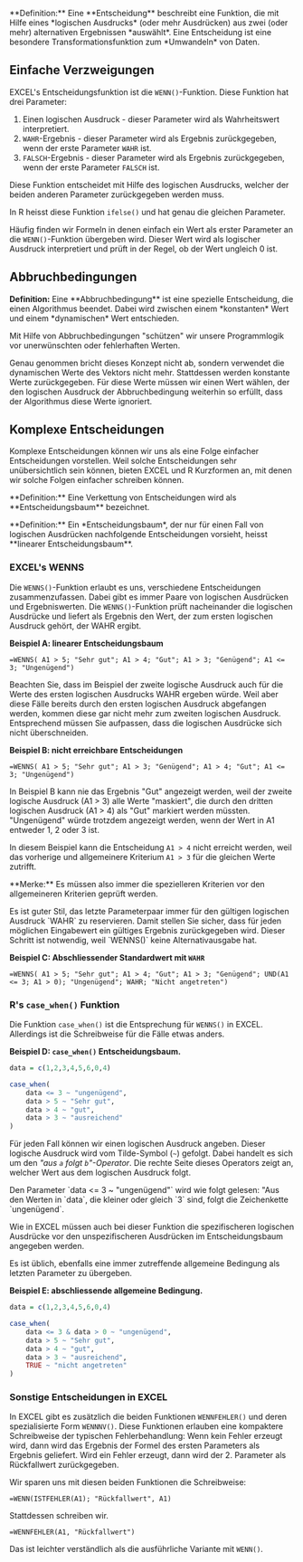 <p class="alert alert-primary" markdown=1>
**Definition:** Eine **Entscheidung** beschreibt eine Funktion, die mit Hilfe eines *logischen Ausdrucks* (oder mehr Ausdrücken) aus zwei (oder mehr) alternativen Ergebnissen *auswählt*. Eine Entscheidung ist eine besondere Transformationsfunktion zum *Umwandeln* von Daten.
</p>

## Einfache Verzweigungen

EXCEL's Entscheidungsfunktion ist die `WENN()`-Funktion. Diese Funktion hat drei Parameter: 

1. Einen logischen Ausdruck - dieser Parameter wird als Wahrheitswert interpretiert. 
2. `WAHR`-Ergebnis - dieser Parameter wird als Ergebnis zurückgegeben, wenn der erste Parameter `WAHR` ist.
3. `FALSCH`-Ergebnis - dieser Parameter wird als Ergebnis zurückgegeben, wenn der erste Parameter `FALSCH` ist. 

Diese Funktion entscheidet mit Hilfe des logischen Ausdrucks, welcher der beiden anderen Parameter zurückgegeben werden muss. 

In R heisst diese Funktion `ifelse()` und hat genau die gleichen Parameter. 

Häufig finden wir Formeln in denen einfach ein Wert als erster Parameter an die `WENN()`-Funktion übergeben wird. Dieser Wert wird als logischer Ausdruck interpretiert und prüft in der Regel, ob der Wert ungleich 0 ist. 

## Abbruchbedingungen 

<p class="alert alert-primary" markdown=1>
<b>Definition:</b> Eine **Abbruchbedingung** ist eine spezielle Entscheidung, die einen Algorithmus beendet. Dabei wird zwischen einem *konstanten* Wert und einem *dynamischen* Wert entschieden.
</p>

Mit Hilfe von Abbruchbedingungen "schützen" wir unsere Programmlogik vor unerwünschten oder fehlerhaften Werten. 

<p class="alert alert-warning" markdown=1>
Genau genommen bricht dieses Konzept nicht ab, sondern verwendet  die dynamischen Werte des Vektors nicht mehr. Stattdessen werden konstante Werte zurückgegeben. Für diese Werte müssen wir einen Wert wählen, der den logischen Ausdruck der Abbruchbedingung weiterhin so erfüllt, dass der Algorithmus diese Werte ignoriert. 
</p> 

## Komplexe Entscheidungen

Komplexe Entscheidungen können wir uns als eine Folge einfacher Entscheidungen vorstellen. Weil solche Entscheidungen sehr unübersichtlich sein können, bieten EXCEL und R Kurzformen an, mit denen wir solche Folgen einfacher schreiben können.

<p class="alert alert-primary" markdown=1>
**Definition:** Eine Verkettung von Entscheidungen wird als **Entscheidungsbaum** bezeichnet.
</p>

<p class="alert alert-primary" markdown=1>
**Definition:** Ein *Entscheidungsbaum*, der nur für einen Fall von logischen Ausdrücken nachfolgende Entscheidungen vorsieht, heisst **linearer Entscheidungsbaum**.
</p>


### EXCEL's WENNS

Die `WENNS()`-Funktion erlaubt es uns, verschiedene Entscheidungen zusammenzufassen. Dabei gibt es immer Paare von logischen Ausdrücken und Ergebniswerten. Die `WENNS()`-Funktion prüft nacheinander die logischen Ausdrücke und liefert als Ergebnis den Wert, der zum ersten logischen Ausdruck gehört, der WAHR ergibt. 

**Beispiel A: linearer Entscheidungsbaum**

```
=WENNS( A1 > 5; "Sehr gut"; A1 > 4; "Gut"; A1 > 3; "Genügend"; A1 <= 3; "Ungenügend")
```

Beachten Sie, dass im Beispiel der zweite logische Ausdruck auch für die Werte des ersten logischen Ausdrucks WAHR ergeben würde. Weil aber diese Fälle bereits durch den ersten logischen Ausdruck abgefangen werden, kommen diese gar nicht mehr zum zweiten logischen Ausdruck. Entsprechend müssen Sie aufpassen, dass die logischen Ausdrücke sich nicht überschneiden. 

**Beispiel B: nicht erreichbare Entscheidungen**

```
=WENNS( A1 > 5; "Sehr gut"; A1 > 3; "Genügend"; A1 > 4; "Gut"; A1 <= 3; "Ungenügend")
```

In Beispiel B kann nie das Ergebnis "Gut" angezeigt werden, weil der zweite logische Ausdruck (A1 > 3) alle Werte "maskiert", die durch den dritten logischen Ausdruck (A1 > 4) als "Gut" markiert werden müssten. "Ungenügend" würde trotzdem angezeigt werden, wenn der Wert in A1 entweder 1, 2 oder 3 ist.

In diesem Beispiel kann die Entscheidung `A1 > 4` nicht erreicht werden, weil das vorherige und allgemeinere Kriterium `A1 > 3` für die gleichen Werte zutrifft.  

<p class="alert alert-success" markdown=1>
**Merke:** Es müssen also immer die spezielleren Kriterien vor den allgemeineren Kriterien geprüft werden.
</p>

<p class="alert alert-success" markdown=1>Es ist guter Stil, das letzte Parameterpaar immer für den gültigen logischen Ausdruck `WAHR` zu reservieren. Damit stellen Sie sicher, dass für jeden möglichen Eingabewert ein gültiges Ergebnis zurückgegeben wird. Dieser Schritt ist notwendig, weil `WENNS()` keine Alternativausgabe hat.</p>

**Beispiel C: Abschliessender Standardwert mit `WAHR`**

```
=WENNS( A1 > 5; "Sehr gut"; A1 > 4; "Gut"; A1 > 3; "Genügend"; UND(A1 <= 3; A1 > 0); "Ungenügend"; WAHR; "Nicht angetreten")
```
### R's `case_when()` Funktion

Die Funktion `case_when()` ist die Entsprechung für `WENNS()` in EXCEL. Allerdings ist die Schreibweise für die Fälle etwas anders. 

**Beispiel D: `case_when()`  Entscheidungsbaum.**

```R
data = c(1,2,3,4,5,6,0,4)

case_when(
    data <= 3 ~ "ungenügend",
    data > 5 ~ "Sehr gut",
    data > 4 ~ "gut",
    data > 3 ~ "ausreichend"
)
```

Für jeden Fall können wir einen logischen Ausdruck angeben. Dieser logische Ausdruck wird vom Tilde-Symbol (`~`) gefolgt. Dabei handelt es sich um den *"aus `a` folgt `b`"-Operator*. Die rechte Seite dieses Operators  zeigt an, welcher Wert aus dem logischen Ausdruck folgt.

<p class="alert alert-info" markdown=1>
Den Parameter `data <= 3 ~ "ungenügend"` wird wie folgt gelesen: "Aus den Werten in `data`, die kleiner oder gleich `3` sind, folgt die Zeichenkette `ungenügend`. 
</p>

Wie in EXCEL müssen auch bei dieser Funktion die spezifischeren logischen Ausdrücke vor den unspezifischeren Ausdrücken im Entscheidungsbaum angegeben werden. 

Es ist üblich, ebenfalls eine immer zutreffende allgemeine Bedingung als letzten Parameter zu übergeben. 

**Beispiel E: abschliessende allgemeine Bedingung.**

```R
data = c(1,2,3,4,5,6,0,4)

case_when(
    data <= 3 & data > 0 ~ "ungenügend",
    data > 5 ~ "Sehr gut",
    data > 4 ~ "gut",
    data > 3 ~ "ausreichend",
    TRUE ~ "nicht angetreten"
)
```

### Sonstige Entscheidungen in EXCEL

In EXCEL gibt es zusätzlich die beiden Funktionen `WENNFEHLER()` und deren spezialisierte Form `WENNNV()`. Diese Funktionen erlauben eine kompaktere Schreibweise der typischen Fehlerbehandlung: Wenn kein Fehler erzeugt wird, dann wird das Ergebnis der Formel des ersten Parameters als Ergebnis geliefert. Wird ein Fehler erzeugt, dann wird der 2. Parameter als Rückfallwert  zurückgegeben. 

Wir sparen uns mit diesen beiden Funktionen die Schreibweise: 

```
=WENN(ISTFEHLER(A1); "Rückfallwert", A1)
```

Stattdessen schreiben wir.

```
=WENNFEHLER(A1, "Rückfallwert")
```

Das ist leichter verständlich als die ausführliche Variante mit `WENN()`.